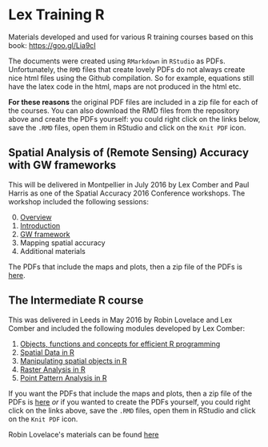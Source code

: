# Lex Training R
Materials developed and used for various R training courses based on this book: https://goo.gl/Lia9cI

The documents were created using `RMarkdown` in `RStudio` as PDFs. Unfortunately, the `RMD` files that create lovely PDFs do not always create nice html files using the Github compilation. So for example, equations still have the latex code in the html, maps are not produced in the html etc. 

**For these reasons** the original PDF files are included in a zip file for each of the courses. You can also download the RMD files from the repository above and create the PDFs yourself: you could right click on the links below, save the `.RMD` files, open them in RStudio and click on the `Knit PDF` icon.

## Spatial Analysis of (Remote Sensing) Accuracy with GW frameworks 
This will be delivered in Montpellier in July 2016 by Lex Comber and Paul Harris as one of the Spatial Accuracy 2016 Conference workshops. The workshop included the following sessions:

0. [Overview](https://github.com/lexcomber/LexTrainingR/blob/master/overview.Rmd)
1. [Introduction](https://github.com/lexcomber/LexTrainingR/blob/master/Introduction.Rmd)
2. [GW framework](https://github.com/lexcomber/LexTrainingR/blob/master/GW_framework.Rmd)
3. Mapping spatial accuracy
4. Additional materials 

The PDFs that include the maps and plots, then a zip file of the PDFs is [here](https://github.com/lexcomber/LexTrainingR/blob/master/Spatial_Analysis_Accuracy_PDFs.zip).


## The Intermediate R course 
This was delivered in Leeds in May 2016 by Robin Lovelace and Lex Comber and included the following modules developed by Lex Comber:

1. [Objects, functions and concepts for efficient R programming](https://github.com/lexcomber/LexTrainingR/blob/master/Objects_Functions.Rmd)
2. [Spatial Data in R](https://github.com/lexcomber/LexTrainingR/blob/master/Spatial_Data_in_R.Rmd)
3. [Manipulating spatial objects in R](https://github.com/lexcomber/LexTrainingR/blob/master/Manipluating_Spatial_Objects.Rmd)
4. [Raster Analysis in R](https://github.com/lexcomber/LexTrainingR/blob/master/Raster_Analysis.Rmd)
5. [Point Pattern Analysis in R](https://github.com/lexcomber/LexTrainingR/blob/master/Point_Pattern.Rmd)

If you want the PDFs that include the maps and plots, then a zip file of the PDFs is [here](https://github.com/lexcomber/LexTrainingR/blob/master/The%20Intermediate%20R%20course%20PDFs.zip) *or* if you wanted to create the PDFs yourself, you could right click on the links above, save the `.RMD` files, open them in RStudio and click on the `Knit PDF` icon.

Robin Lovelace's materials can be found [here](https://github.com/Robinlovelace/Creating-maps-in-R/tree/master/course-info)

